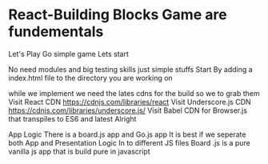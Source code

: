 # React-Building Blocks Game are fundementals

Let's Play Go
simple game 
Lets start

No need modules and big testing skills just simple stuffs
Start By adding a index.html file to the directory you are working on

while we implement we need the lates cdns for the build so we to grab them
	Visit React CDN	https://cdnjs.com/libraries/react
	Visit Underscore.js CDN https://cdnjs.com/libraries/underscore.js/
	Visit Babel CDN for Browser.js that transpiles to ES6 and latest
Alright

App Logic
	There is a board.js app and Go.js app
	It is best if we seperate both App and Presentation Logic In to different JS files
	Board .js is a pure vanilla js app that is build pure in javascript

